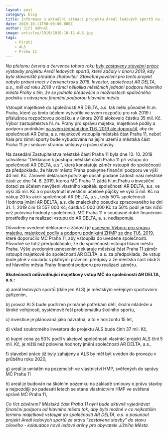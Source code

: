 ```yaml
---
layout: post
category: blog
title: Informace o aktuální situaci projektu Areál ledových sportů na Jižním Městě
date: 2019-10-11T00:00:00.000Z
author: Jiří Dohnal
image: articles/2019/2019-10-11-ALS.jpg
tags: 
	- Piráti
	- ALS
	- Praha 11
---
```

_Na přelomu června a července tohoto roku [byly zastaveny stavební práce](https://www.praha11.cz/cs/aktuality/aktuality-z-prahy-11/pozastaveni-stavby-arealu-ledovych-sportu.html) výstavby projektu Areál ledových sportů, které začaly v únoru 2019, kdy bylo staveniště předáno zhotoviteli. Stavební povolení pro tento projekt nabylo právní moci v červenci roku 2018.
Investor, společnost AR DELTA, a.s., měl od roku 2018 v rámci několika měsíčních jednání podporu hlavního města Prahy s tím, že se jednalo především o možnostech společného podniku s návaznou finanční podporou hlavního města._

Vstoupit majetkově do společnosti AR DELTA, a.s. tak mělo původně hl.m. Praha, které za tímto účelem vytvořilo ve svém rozpočtu pro rok 2019 i příslušnou rozpočtovou položku a v únoru 2019 alokovalo částku 35 mil. Kč. Výbor zastupitelstva hl. m. Prahy pro správu majetku, majetkové podíly a podporu podnikání [na svém jednání dne 11.6. 2019 ale doporučil](http://www.praha.eu/public/d9/fc/5/3037769_1031842__7_ZAPIS_z_jednani_vyboru_ZHMP__TED_.pdf), aby do společnosti AR Delta, a.s. majetkově vstoupila městská část Praha 11, neboť hala pro zimní sporty bude vybudována na jejím území a městská část Praha 11 je i smluvní stranou smlouvy o právu stavby.

Na zasedání Zastupitelstva městské části Praha 11 byla dne 10. 10.  2019 schválena "Deklarace k postupu městské části Praha 11 při vstupu do společnosti AR DELTA, a.s.", která konstatuje záměr vstoupit do společnosti za předpokladu, že hlavní město Praha poskytne finanční podporu ve výši 40 mil. Kč. Zároveň deklarace potvrzuje obsah podané žádosti naší městské části ze dne 14. 6. 2019, kterou MČ Praha 11 žádá hl.m.Prahu o investiční dotaci za účelem navýšení vlastního kapitálu společnosti AR DELTA, a.s. ve výši 35 mil. Kč a o poskytnutí investiční účelové půjčky ve výši 5 mil. Kč na nákup 20 ks akcií společnosti AR DELTA, a.s., tedy 50% společnosti. Hodnota jmění AR DELTA, a.s. dle znaleckého posudku zpracovaného ke dni 31. 1. 2019 činí 13 557 000 Kč; částka 5 000 000 Kč za 50% podíl je tak nižší než polovina hodnoty společnosti. MČ Praha 11 v současné době finančními prostředky na realizaci vstupu do AR DELTA,   a. s. nedisponuje.

Důvodem uvedené deklarace a žádosti je [usnesení Výboru pro správu majetku, majetkové podíly a podporu podnikání ZHMP ze dne 11.6. 2019](http://www.praha.eu/public/d9/fc/5/3037769_1031842__7_ZAPIS_z_jednani_vyboru_ZHMP__TED_.pdf), které doporučilo MČ Praha 11, aby vstoupila do uvedené společnosti. Původně se totiž předpokládalo, že  do společnosti vstoupí hlavní město Praha. Výše uvedeným usnesením deklaruje městská část Praha 11 záměr vstoupit majetkově do společnosti AR DELTA, a.s. za předpokladu, že vstup bude plně v souladu s platnými právními předpisy a že městská část obdrží od hlavního města Prahy finanční podporu pro realizaci záměru.

**Skutečnosti odůvodňující majetkový vstup MČ do společnosti AR DELTA, a.s.:**

a) areál ledových sportů (dále jen ALS) je městským veřejným sportovním zařízením,

b) provoz ALS bude podřízen primárně potřebám dětí, školní mládeže a široké veřejnosti, systémově řeší problematiku školního sportu,

c) investice je plánovaná jako návratná, a to v horizontu 15 let,

d) vklad soukromého investora do projektu ALS  bude činit 37 mil. Kč,

e) kupní cena za 50% podíl v akciové společnosti vlastnící projekt ALS činí 5 mil. Kč, je nižší než polovina hodnoty jmění společnosti AR DELTA, a.s.,

f) stavební práce již byly zahájeny a ALS by měl být uveden do provozu v průběhu roku 2020,

g) areál je umístěn na pozemcích ve vlastnictví HMP, svěřených do správy MČ Praha 11

h) areál je budován na školním pozemku na základě smlouvy o právu stavby a nejpozději po padesáti letech se stane vlastnictvím HMP ve svěřené správě MČ Praha 11,

_Co říct závěrem? Městská část Praha 11 nyní bude aktivně vyjednávat finanční podporu od hlavního města tak, aby bylo možné v co nejkratším termínu majetkově vstoupit do společnosti AR DELTA, a.s. a posunout projekt Areál ledových sportů ze stavu "zastavené stavby" do stavu cílového - kolaudace nové ledové arény pro obyvatele Jižního Města._
